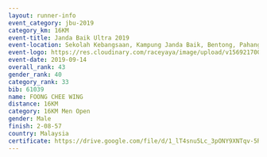 ```yaml
---
layout: runner-info 
event_category: jbu-2019 
category_km: 16KM 
event-title: Janda Baik Ultra 2019 
event-location: Sekolah Kebangsaan, Kampung Janda Baik, Bentong, Pahang, Malaysia 
event-logo: https://res.cloudinary.com/raceyaya/image/upload/v1569217009/logo/janda-baik_vch1pc.jpg 
event-date: 2019-09-14
overall_rank: 43
gender_rank: 40
category_rank: 33
bib: 61039
name: FOONG CHEE WING
distance: 16KM
category: 16KM Men Open
gender: Male
finish: 2-08-57
country: Malaysia
certificate: https://drive.google.com/file/d/1_lT4snu5Lc_3pONY9XNTqv-5RmFBHH53/view?usp=sharing
---
```

